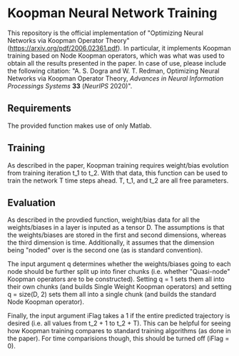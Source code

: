 # Koopman Neural Network Training

This repository is the official implementation of "Optimizing Neural Networks via Koopman Operator Theory" (https://arxiv.org/pdf/2006.02361.pdf). In particular, it implements Koopman training based on Node Koopman operators, which was what was used to obtain all the results presented in the paper. In case of use, please include the following citation: "A. S. Dogra and W. T. Redman, Optimizing Neural Networks via Koopman Operator Theory, *Advances in Neural Information Processings Systems* **33** (*NeurIPS* 2020)". 

## Requirements

The provided function makes use of only Matlab. 

## Training

As described in the paper, Koopman training requires weight/bias evolution from training iteration t_1 to t_2. With that data, this function can be used to train the network T time steps ahead. T, t_1, and t_2 are all free parameters. 

## Evaluation

As described in the provdied function, weight/bias data for all the weights/biases in a layer is inputed as a tensor D. The assumptions is that the weights/biases are stored in the first and second dimensions, whereas the third dimension is time. Additionally, it assumes that the dimension being "noded" over is the second one (as is standard convention). 

The input argument q determines whether the weights/biases going to each node should be further split up into finer chunks (i.e. whether "Quasi-node" Koopman operators are to be constructed). Setting q = 1 sets them all into their own chunks (and builds Single Weight Koopman operators) and setting q = size(D, 2) sets them all into 
a single chunk (and builds the standard Node Koopman operator).

Finally, the input argument iFlag takes a 1 if the entire predicted trajectory is desired (i.e. all values from t_2 + 1 to t_2 + T). This can be helpful for seeing how Koopman training compares to standard training algorithms (as done in the paper). For time comparisions though, this should be turned off (iFlag = 0).  
